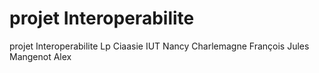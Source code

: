 # projet Interoperabilite
 projet Interoperabilite Lp Ciaasie IUT Nancy Charlemagne François Jules Mangenot Alex
